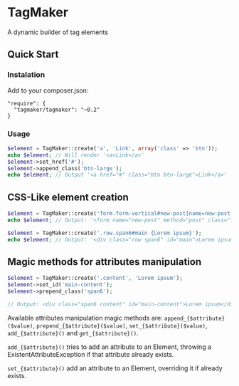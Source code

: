 # TagMaker #

A dynamic builder of tag elements

## Quick Start ##

### Instalation ###

Add to your composer.json:
```
"require": {
  "tagmaker/tagmaker": "~0.2"
}
```

### Usage ###

```php
$element = TagMaker::create('a', 'Link', array('class' => 'btn'));
echo $element; // Will render '<a>Link</a>'
$element->set_href('#');
$element->append_class('btn-large');
echo $element; // Output '<a href="#" class="btn btn-large">Link</a>'
```

## CSS-Like element creation

```php
$element = TagMaker::create('form.form-vertical#new-post[name=new-post,method=post]');
echo $element; // Output: '<form name="new-post" method="post" class="form-vertical" id="new-post"></form>'
```

```php
$element = TagMaker::create('.row.span6#main {Lorem ipsum}');
echo $element; // Output: '<div class="row span6" id="main">Lorem ipsum</div>'
```

## Magic methods for attributes manipulation

```php
$element = TagMaker::create('.content', 'Lorem ipsum');
$element->set_id('main-content');
$element->prepend_class('span6');

// Output: <div class="span6 content" id="main-content">Lorem ipsum</div>
```

Available attributes manipulation magic methods are: 
`append_{$attribute}($value)`, `prepend_{$attribute}($value)`, `set_{$attribute}($value)`, `add_{$attribute}()` and `get_{$attribute}()`.

`add_{$attribute}()` tries to add an attribute to an Element, throwing a ExistentAttributeException if that attribute already exists.

`set_{$attribute}()` add an attribute to an Element, overriding it if already exists.

